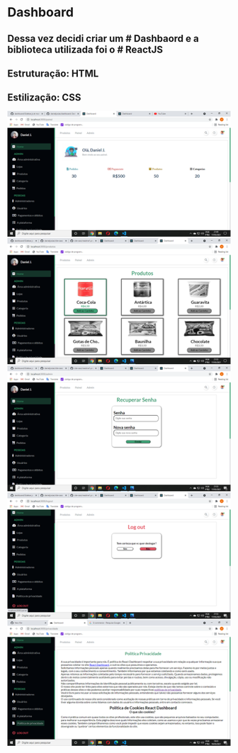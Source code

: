 # Dashboard
## Dessa vez decidi criar um # Dashbaord e a biblioteca utilizada foi o # ReactJS
## Estruturação: HTML
## Estilização: CSS

<img src="src/img/readme1.png"></img>
<br/>
<img src="src/img/readme2.png"></img>
<br/>
<img src="src/img/readme3.png"></img>
<br/>
<img src="src/img/readme4.png"></img>
<br/>
<img src="src/img/readme5.png"></img>
<br/>
